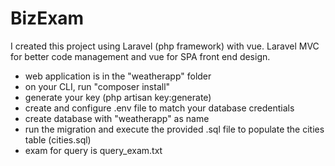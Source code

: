 # BizExam

I created this project using Laravel (php framework) with vue.
Laravel MVC for better code management and vue for SPA front end design.

- web application is in the "weatherapp" folder
- on your CLI, run "composer install"
- generate your key (php artisan key:generate)
- create and configure .env file to match your database credentials
- create database with "weatherapp" as name
- run the migration and execute the provided .sql file to populate the cities table (cities.sql)
- exam for query is query_exam.txt
